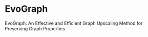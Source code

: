 # EvoGraph
EvoGraph: An Effective and Efficient Graph Upscaling Method for Preserving Graph Properties
